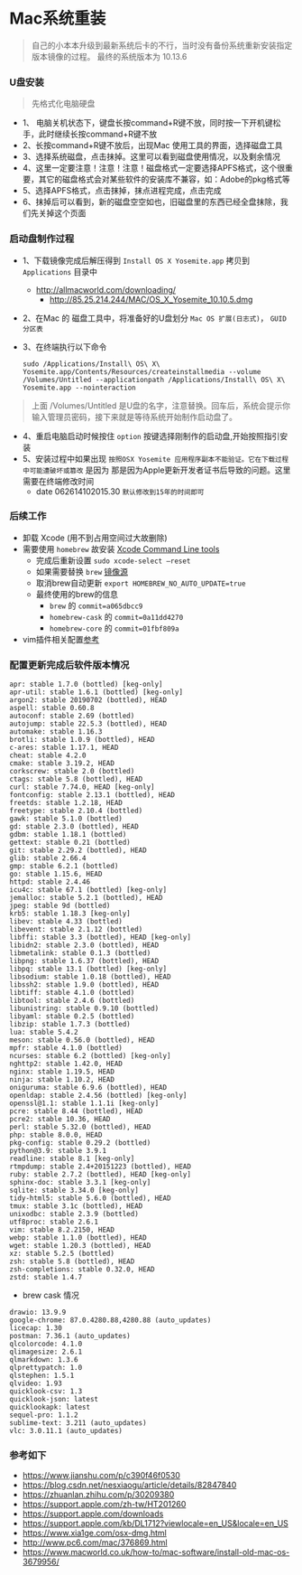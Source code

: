 # Mac系统重装

> 自己的小本本升级到最新系统后卡的不行，当时没有备份系统重新安装指定版本镜像的过程。 最终的系统版本为 10.13.6

### U盘安装

> 先格式化电脑硬盘

- 1、 电脑关机状态下，键盘长按command+R键不放，同时按一下开机键松手，此时继续长按command+R键不放
- 2、长按command+R键不放后，出现Mac 使用工具的界面，选择磁盘工具
- 3、选择系统磁盘，点击抹掉。这里可以看到磁盘使用情况，以及剩余情况
- 4、这里一定要注意！注意！注意！磁盘格式一定要选择APFS格式，这个很重要，其它的磁盘格式会对某些软件的安装库不兼容，如：Adobe的pkg格式等
- 5、选择APFS格式，点击抹掉，抹点进程完成，点击完成
- 6、抹掉后可以看到，新的磁盘空空如也，旧磁盘里的东西已经全盘抹除，我们先关掉这个页面

### 启动盘制作过程

- 1、下载镜像完成后解压得到 `Install OS X Yosemite.app` 拷贝到 `Applications` 目录中
    - http://allmacworld.com/downloading/
        - http://85.25.214.244/MAC/OS_X_Yosemite_10.10.5.dmg
- 2、在Mac 的 磁盘工具中，将准备好的U盘划分 `Mac OS 扩展(日志式)`， `GUID 分区表`
- 3、在终端执行以下命令

	```
	sudo /Applications/Install\ OS\ X\ Yosemite.app/Contents/Resources/createinstallmedia --volume /Volumes/Untitled --applicationpath /Applications/Install\ OS\ X\ Yosemite.app --nointeraction
	```

> 上面 /Volumes/Untitled 是U盘的名字，注意替换。回车后，系统会提示你输入管理员密码，接下来就是等待系统开始制作启动盘了。

- 4、重启电脑启动时候按住 `option` 按键选择刚制作的启动盘,开始按照指引安装
- 5、安装过程中如果出现 `按照OSX Yosemite 应用程序副本不能验证。它在下载过程中可能遭破坏或篡改` 是因为 那是因为Apple更新开发者证书后导致的问题。这里需要在终端修改时间
    - date 062614102015.30  `默认修改到15年的时间即可` 

### 后续工作

- 卸载 Xcode (用不到占用空间过大故删除)
- 需要使用 `homebrew` 故安装 [Xcode Command Line tools](https://download.developer.apple.com/Developer_Tools/Command_Line_Tools_macOS_10.13_for_Xcode_10.1/Command_Line_Tools_macOS_10.13_for_Xcode_10.1.dmg) 
	- 完成后重新设置 `sudo xcode-select —reset`
	- 如果需要替换 `brew` [镜像源](https://mirrors.tuna.tsinghua.edu.cn/help/homebrew/)
	- 取消brew自动更新 `export HOMEBREW_NO_AUTO_UPDATE=true`
	- 最终使用的brew的信息
		- `brew` 的 `commit=a065dbcc9`
		- `homebrew-cask` 的 `commit=0a11dd4270`
		- `homebrew-core` 的 `commit=01fbf809a`
- vim插件相关配置[参考](https://github.com/makosonm/notes/blob/master/scripts/vim/vimrc)


### 配置更新完成后软件版本情况

```
apr: stable 1.7.0 (bottled) [keg-only]
apr-util: stable 1.6.1 (bottled) [keg-only]
argon2: stable 20190702 (bottled), HEAD
aspell: stable 0.60.8
autoconf: stable 2.69 (bottled)
autojump: stable 22.5.3 (bottled), HEAD
automake: stable 1.16.3
brotli: stable 1.0.9 (bottled), HEAD
c-ares: stable 1.17.1, HEAD
cheat: stable 4.2.0
cmake: stable 3.19.2, HEAD
corkscrew: stable 2.0 (bottled)
ctags: stable 5.8 (bottled), HEAD
curl: stable 7.74.0, HEAD [keg-only]
fontconfig: stable 2.13.1 (bottled), HEAD
freetds: stable 1.2.18, HEAD
freetype: stable 2.10.4 (bottled)
gawk: stable 5.1.0 (bottled)
gd: stable 2.3.0 (bottled), HEAD
gdbm: stable 1.18.1 (bottled)
gettext: stable 0.21 (bottled)
git: stable 2.29.2 (bottled), HEAD
glib: stable 2.66.4
gmp: stable 6.2.1 (bottled)
go: stable 1.15.6, HEAD
httpd: stable 2.4.46
icu4c: stable 67.1 (bottled) [keg-only]
jemalloc: stable 5.2.1 (bottled), HEAD
jpeg: stable 9d (bottled)
krb5: stable 1.18.3 [keg-only]
libev: stable 4.33 (bottled)
libevent: stable 2.1.12 (bottled)
libffi: stable 3.3 (bottled), HEAD [keg-only]
libidn2: stable 2.3.0 (bottled), HEAD
libmetalink: stable 0.1.3 (bottled)
libpng: stable 1.6.37 (bottled), HEAD
libpq: stable 13.1 (bottled) [keg-only]
libsodium: stable 1.0.18 (bottled), HEAD
libssh2: stable 1.9.0 (bottled), HEAD
libtiff: stable 4.1.0 (bottled)
libtool: stable 2.4.6 (bottled)
libunistring: stable 0.9.10 (bottled)
libyaml: stable 0.2.5 (bottled)
libzip: stable 1.7.3 (bottled)
lua: stable 5.4.2
meson: stable 0.56.0 (bottled), HEAD
mpfr: stable 4.1.0 (bottled)
ncurses: stable 6.2 (bottled) [keg-only]
nghttp2: stable 1.42.0, HEAD
nginx: stable 1.19.5, HEAD
ninja: stable 1.10.2, HEAD
oniguruma: stable 6.9.6 (bottled), HEAD
openldap: stable 2.4.56 (bottled) [keg-only]
openssl@1.1: stable 1.1.1i [keg-only]
pcre: stable 8.44 (bottled), HEAD
pcre2: stable 10.36, HEAD
perl: stable 5.32.0 (bottled), HEAD
php: stable 8.0.0, HEAD
pkg-config: stable 0.29.2 (bottled)
python@3.9: stable 3.9.1
readline: stable 8.1 [keg-only]
rtmpdump: stable 2.4+20151223 (bottled), HEAD
ruby: stable 2.7.2 (bottled), HEAD [keg-only]
sphinx-doc: stable 3.3.1 [keg-only]
sqlite: stable 3.34.0 [keg-only]
tidy-html5: stable 5.6.0 (bottled), HEAD
tmux: stable 3.1c (bottled), HEAD
unixodbc: stable 2.3.9 (bottled)
utf8proc: stable 2.6.1
vim: stable 8.2.2150, HEAD
webp: stable 1.1.0 (bottled), HEAD
wget: stable 1.20.3 (bottled), HEAD
xz: stable 5.2.5 (bottled)
zsh: stable 5.8 (bottled), HEAD
zsh-completions: stable 0.32.0, HEAD
zstd: stable 1.4.7
```

- brew cask 情况

```
drawio: 13.9.9
google-chrome: 87.0.4280.88,4280.88 (auto_updates)
licecap: 1.30
postman: 7.36.1 (auto_updates)
qlcolorcode: 4.1.0
qlimagesize: 2.6.1
qlmarkdown: 1.3.6
qlprettypatch: 1.0
qlstephen: 1.5.1
qlvideo: 1.93
quicklook-csv: 1.3
quicklook-json: latest
quicklookapk: latest
sequel-pro: 1.1.2
sublime-text: 3.211 (auto_updates)
vlc: 3.0.11.1 (auto_updates)
```

### 参考如下

- https://www.jianshu.com/p/c390f46f0530   
- https://blog.csdn.net/nesxiaogu/article/details/82847840
- https://zhuanlan.zhihu.com/p/30209380
- https://support.apple.com/zh-tw/HT201260
- https://support.apple.com/downloads
- https://support.apple.com/kb/DL1712?viewlocale=en_US&locale=en_US
- https://www.xia1ge.com/osx-dmg.html
- http://www.pc6.com/mac/376869.html
- https://www.macworld.co.uk/how-to/mac-software/install-old-mac-os-3679956/
